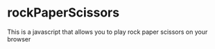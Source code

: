 # rockPaperScissors
This is a javascript that allows you to play rock paper scissors on your browser
